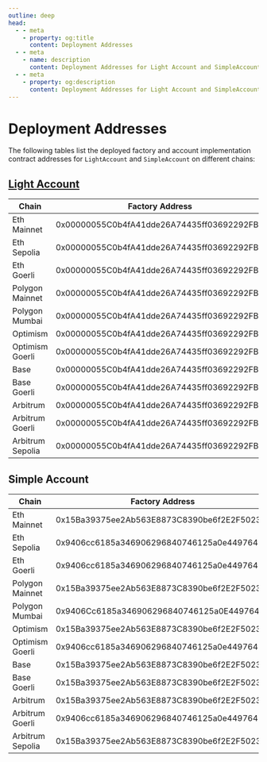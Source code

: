 ```yaml
---
outline: deep
head:
  - - meta
    - property: og:title
      content: Deployment Addresses
  - - meta
    - name: description
      content: Deployment Addresses for Light Account and SimpleAccount
  - - meta
    - property: og:description
      content: Deployment Addresses for Light Account and SimpleAccount
---
```


# Deployment Addresses

The following tables list the deployed factory and account implementation contract addresses for `LightAccount` and `SimpleAccount` on different chains:

## [Light Account](https://github.com/alchemyplatform/light-account/blob/v1.0.2/Deployments.md)

| Chain            | Factory Address                            | Account Implementation                     |
| ---------------- | ------------------------------------------ | ------------------------------------------ |
| Eth Mainnet      | 0x00000055C0b4fA41dde26A74435ff03692292FBD | 0x5467b1947F47d0646704EB801E075e72aeAe8113 |
| Eth Sepolia      | 0x00000055C0b4fA41dde26A74435ff03692292FBD | 0x5467b1947F47d0646704EB801E075e72aeAe8113 |
| Eth Goerli       | 0x00000055C0b4fA41dde26A74435ff03692292FBD | 0x5467b1947F47d0646704EB801E075e72aeAe8113 |
| Polygon Mainnet  | 0x00000055C0b4fA41dde26A74435ff03692292FBD | 0x5467b1947F47d0646704EB801E075e72aeAe8113 |
| Polygon Mumbai   | 0x00000055C0b4fA41dde26A74435ff03692292FBD | 0x5467b1947F47d0646704EB801E075e72aeAe8113 |
| Optimism         | 0x00000055C0b4fA41dde26A74435ff03692292FBD | 0x5467b1947F47d0646704EB801E075e72aeAe8113 |
| Optimism Goerli  | 0x00000055C0b4fA41dde26A74435ff03692292FBD | 0x5467b1947F47d0646704EB801E075e72aeAe8113 |
| Base             | 0x00000055C0b4fA41dde26A74435ff03692292FBD | 0x5467b1947F47d0646704EB801E075e72aeAe8113 |
| Base Goerli      | 0x00000055C0b4fA41dde26A74435ff03692292FBD | 0x5467b1947F47d0646704EB801E075e72aeAe8113 |
| Arbitrum         | 0x00000055C0b4fA41dde26A74435ff03692292FBD | 0x5467b1947F47d0646704EB801E075e72aeAe8113 |
| Arbitrum Goerli  | 0x00000055C0b4fA41dde26A74435ff03692292FBD | 0x5467b1947F47d0646704EB801E075e72aeAe8113 |
| Arbitrum Sepolia | 0x00000055C0b4fA41dde26A74435ff03692292FBD | 0x5467b1947F47d0646704EB801E075e72aeAe8113 |

## Simple Account

| Chain            | Factory Address                            |
| ---------------- | ------------------------------------------ |
| Eth Mainnet      | 0x15Ba39375ee2Ab563E8873C8390be6f2E2F50232 |
| Eth Sepolia      | 0x9406cc6185a346906296840746125a0e44976454 |
| Eth Goerli       | 0x9406cc6185a346906296840746125a0e44976454 |
| Polygon Mainnet  | 0x15Ba39375ee2Ab563E8873C8390be6f2E2F50232 |
| Polygon Mumbai   | 0x9406Cc6185a346906296840746125a0E44976454 |
| Optimism         | 0x15Ba39375ee2Ab563E8873C8390be6f2E2F50232 |
| Optimism Goerli  | 0x9406cc6185a346906296840746125a0e44976454 |
| Base             | 0x15Ba39375ee2Ab563E8873C8390be6f2E2F50232 |
| Base Goerli      | 0x15Ba39375ee2Ab563E8873C8390be6f2E2F50232 |
| Arbitrum         | 0x15Ba39375ee2Ab563E8873C8390be6f2E2F50232 |
| Arbitrum Goerli  | 0x9406cc6185a346906296840746125a0e44976454 |
| Arbitrum Sepolia | 0x15Ba39375ee2Ab563E8873C8390be6f2E2F50232 |
